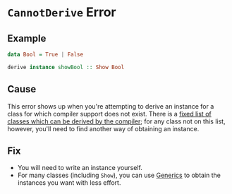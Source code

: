 # `CannotDerive` Error

## Example

```purescript
data Bool = True | False

derive instance showBool :: Show Bool
```

## Cause

This error shows up when you're attempting to derive an instance for a class
for which compiler support does not exist. There is a [fixed list of classes
which can be derived by the compiler][derivable]; for any class not on this
list, however, you'll need to find another way of obtaining an instance.

## Fix

- You will need to write an instance yourself.
- For many classes (including `Show`), you can use [Generics][] to obtain the
  instances you want with less effort.

[Generics]: https://pursuit.purescript.org/packages/purescript-generics-rep
[derivable]: https://github.com/purescript/documentation/blob/master/language/Type-Classes.md#type-class-deriving
